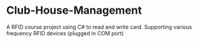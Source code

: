 # Club-House-Management
A RFID course project using C# to read and write card.
Supporting various frequency RFID devices (plugged in COM port)
